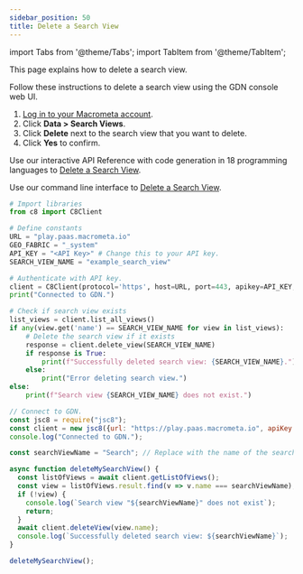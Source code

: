 ```yaml
---
sidebar_position: 50
title: Delete a Search View
---
```


import Tabs from '@theme/Tabs';
import TabItem from '@theme/TabItem';

This page explains how to delete a search view.

<Tabs groupId="operating-systems">
<TabItem value="console" label="Web Console">

Follow these instructions to delete a search view using the GDN console web UI.

1. [Log in to your Macrometa account](https://auth-play.macrometa.io/).
2. Click **Data > Search Views**.
3. Click **Delete** next to the search view that you want to delete.
4. Click **Yes** to confirm.

</TabItem>
<TabItem value="api" label="REST API">

Use our interactive API Reference with code generation in 18 programming languages to [Delete a Search View](https://www.macrometa.com/docs/api#/operations/deleteView).

</TabItem>
<TabItem value="cli" label="CLI">

Use our command line interface to [Delete a Search View](../../../CLI/search-views-cli#gdnsl-view-delete).

</TabItem>
<TabItem value="py" label="Python SDK">

```py
# Import libraries
from c8 import C8Client

# Define constants
URL = "play.paas.macrometa.io"
GEO_FABRIC = "_system"
API_KEY = "<API Key>" # Change this to your API key.
SEARCH_VIEW_NAME = "example_search_view"

# Authenticate with API key.
client = C8Client(protocol='https', host=URL, port=443, apikey=API_KEY, geofabric=GEO_FABRIC)
print("Connected to GDN.")

# Check if search view exists
list_views = client.list_all_views()
if any(view.get('name') == SEARCH_VIEW_NAME for view in list_views):
    # Delete the search view if it exists
    response = client.delete_view(SEARCH_VIEW_NAME)
    if response is True:
        print(f"Successfully deleted search view: {SEARCH_VIEW_NAME}.")
    else:
        print("Error deleting search view.")
else:
    print(f"Search view {SEARCH_VIEW_NAME} does not exist.")
```

</TabItem>
<TabItem value="js" label="JavaScript SDK">

```js
// Connect to GDN.
const jsc8 = require("jsc8");
const client = new jsc8({url: "https://play.paas.macrometa.io", apiKey: "<API Key>", fabricName: "_system"});
console.log("Connected to GDN.");

const searchViewName = "Search"; // Replace with the name of the search view you want to delete.

async function deleteMySearchView() {
  const listOfViews = await client.getListOfViews();
  const view = listOfViews.result.find(v => v.name === searchViewName);
  if (!view) {
    console.log(`Search view "${searchViewName}" does not exist`);
    return;
  }
  await client.deleteView(view.name);
  console.log(`Successfully deleted search view: ${searchViewName}`);
}

deleteMySearchView();


```

</TabItem>
</Tabs>
